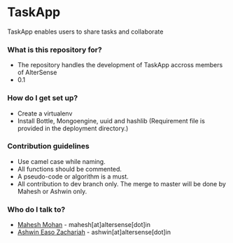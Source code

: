 # TaskApp #

TaskApp enables users to share tasks and collaborate

### What is this repository for? ###

* The repository handles the development of TaskApp accross members of AlterSense
* 0.1


### How do I get set up? ###

* Create a virtualenv
* Install Bottle, Mongoengine, uuid and hashlib (Requirement file is provided in the deployment directory.)


### Contribution guidelines ###

* Use camel case while naming.
* All functions should be commented.
* A pseudo-code or algorithm is a must.
* All contribution to dev branch only. The merge to master will be done by Mahesh or Ashwin only.


### Who do I talk to? ###

* [Mahesh Mohan](mailto:mahesh@altersense.in) - mahesh[at]altersense[dot]in
* [Ashwin Easo Zachariah](mailto:aswhin@altersense.in) - ashwin[at]altersense[dot]in